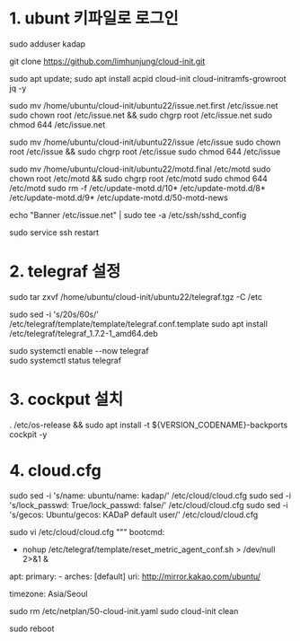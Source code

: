 # 1. ubunt 키파일로 로그인 

sudo adduser kadap

git clone https://github.com/limhunjung/cloud-init.git

sudo apt update; sudo apt install acpid cloud-init cloud-initramfs-growroot jq -y

sudo mv /home/ubuntu/cloud-init/ubuntu22/issue.net.first /etc/issue.net
sudo chown root /etc/issue.net && sudo chgrp root /etc/issue.net
sudo chmod 644 /etc/issue.net

sudo mv /home/ubuntu/cloud-init/ubuntu22/issue /etc/issue
sudo chown root /etc/issue && sudo chgrp root /etc/issue
sudo chmod 644 /etc/issue

sudo mv /home/ubuntu/cloud-init/ubuntu22/motd.final /etc/motd
sudo chown root /etc/motd && sudo chgrp root /etc/motd
sudo chmod 644 /etc/motd
sudo rm -f /etc/update-motd.d/10* /etc/update-motd.d/8* /etc/update-motd.d/9* /etc/update-motd.d/50-motd-news

echo "Banner /etc/issue.net" | sudo tee -a /etc/ssh/sshd_config 

sudo service ssh restart 




# 2. telegraf 설정 
sudo tar zxvf /home/ubuntu/cloud-init/ubuntu22/telegraf.tgz -C /etc


sudo sed -i 's/20s/60s/' /etc/telegraf/template/template/telegraf.conf.template 
sudo apt install /etc/telegraf/telegraf_1.7.2-1_amd64.deb

sudo systemctl enable --now telegraf  
sudo systemctl status telegraf

# 3. cockput 설치 
. /etc/os-release && sudo apt install -t ${VERSION_CODENAME}-backports cockpit -y


# 4. cloud.cfg
sudo sed -i 's/name: ubuntu/name: kadap/' /etc/cloud/cloud.cfg
sudo sed -i 's/lock_passwd: True/lock_passwd: false/' /etc/cloud/cloud.cfg
sudo sed -i 's/gecos: Ubuntu/gecos: KADaP default user/' /etc/cloud/cloud.cfg



sudo vi /etc/cloud/cloud.cfg
"""
bootcmd:
 - nohup /etc/telegraf/template/reset_metric_agent_conf.sh > /dev/null 2>&1 &
 
apt:
  primary:
    - arches: [default]
      uri: http://mirror.kakao.com/ubuntu/

timezone: Asia/Seoul



sudo rm /etc/netplan/50-cloud-init.yaml
sudo cloud-init clean

sudo reboot
